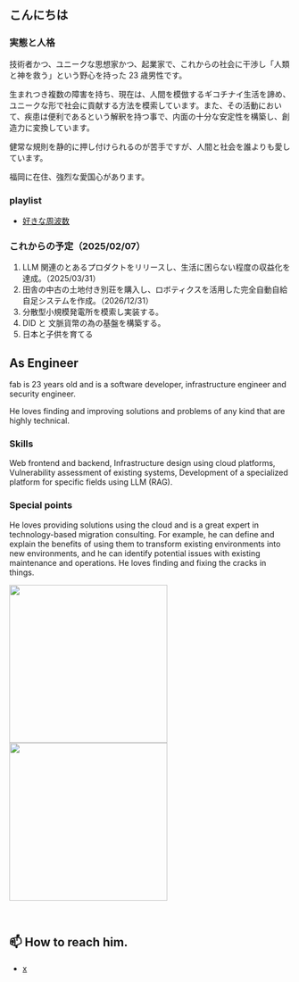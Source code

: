 ## こんにちは

### 実態と人格
技術者かつ、ユニークな思想家かつ、起業家で、これからの社会に干渉し「人類と神を救う」という野心を持った 23 歳男性です。

生まれつき複数の障害を持ち、現在は、人間を模倣するギコチナイ生活を諦め、ユニークな形で社会に貢献する方法を模索しています。また、その活動において、疾患は便利であるという解釈を持つ事で、内面の十分な安定性を構築し、創造力に変換しています。

健常な規則を静的に押し付けられるのが苦手ですが、人間と社会を誰よりも愛しています。

福岡に在住、強烈な愛国心があります。

### playlist

- [好きな周波数](https://music.youtube.com/playlist?list=PLRpI0Tom3xLnZazwwJpUcLyb_bZ1T5WIP&si=e5PLL64U4l3pd3sX)

### これからの予定（2025/02/07）

1. LLM 関連のとあるプロダクトをリリースし、生活に困らない程度の収益化を達成。（2025/03/31）
2. 田舎の中古の土地付き別荘を購入し、ロボティクスを活用した完全自動自給自足システムを作成。（2026/12/31）
3. 分散型小規模発電所を模索し実装する。
4. DID と 文脈貨幣の為の基盤を構築する。
5. 日本と子供を育てる

## As Engineer
fab is 23 years old and is a software developer, infrastructure engineer and security engineer. 

He loves finding and improving solutions and problems of any kind that are highly technical.

### Skills

Web frontend and backend, Infrastructure design using cloud platforms, Vulnerability assessment of existing systems, Development of a specialized platform for specific fields using LLM (RAG).

### Special points

He loves providing solutions using the cloud and is a great expert in technology-based migration consulting. For example, he can define and explain the benefits of using them to transform existing environments into new environments, and he can identify potential issues with existing maintenance and operations. He loves finding and fixing the cracks in things.
<br>

<p align="left"> 
  <img height="283px" src="https://github-readme-stats.vercel.app/api/top-langs/?username=0xfacad3&layout=compact&count_private=true&show_icons=true&theme=onedark&langs_count=10&hide=html,sh,Makefile,css,Blade,javascript,tex,php" />
  <img height="283px" src="https://github-profile-trophy.vercel.app/?username=0xfacad3&theme=onedark&column=3" />
</p>

<br>


<h2>
📫 How to reach him.
</h2>

- [x](https://x.com/fab_zeal)


